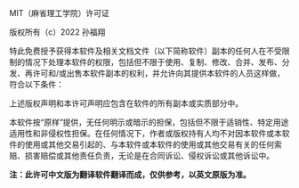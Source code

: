 MIT（麻省理工学院）许可证

版权所有（c）2022 孙福翔

特此免费授予获得本软件及相关文档文件（以下简称软件）副本的任何人在不受限制的情况下处理本软件的权限，包括但不限于使用、复制、修改、合并、发布、分发、再许可和/或出售本软件副本的权利，并允许向其提供本软件的人员这样做，符合以下条件：

上述版权声明和本许可声明应包含在软件的所有副本或实质部分中。

本软件按“原样”提供，无任何明示或暗示的担保，包括但不限于适销性、特定用途适用性和非侵权性担保。在任何情况下，作者或版权持有人均不对因本软件或本软件的使用或其他交易引起的、与本软件或本软件的使用或其他交易有关的任何索赔、损害赔偿或其他责任负责，无论是在合同诉讼、侵权诉讼或其他诉讼中。

**注：此许可中文版为翻译软件翻译而成，仅供参考，以英文原版为准。**

